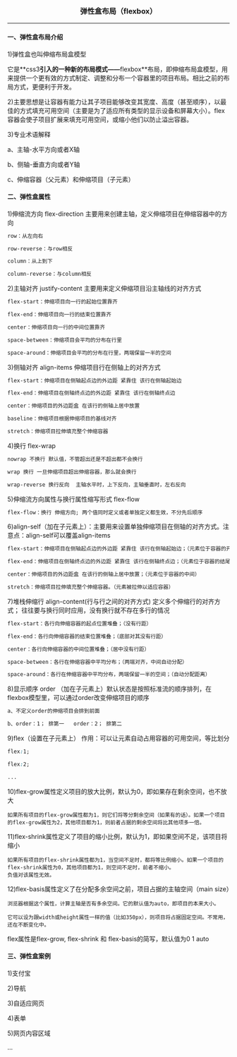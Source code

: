 <h3 align="center">弹性盒布局（flexbox）</h3>

---

#### 一、弹性盒布局介绍

1)弹性盒也叫伸缩布局盒模型  

它是**<span>css3</span>**引入的一种新的布局模式——**<span>flexbox</span>**布局，即伸缩布局盒模型，用来提供一个更有效的方式制定、调整和分布一个容器里的项目布局。相比之前的布局方式，更便利于开发。

2)主要思想是让容器有能力让其子项目能够改变其宽度、高度（甚至顺序），以最佳的方式填充可用空间（主要是为了适应所有类型的显示设备和屏幕大小）。flex容器会使子项目扩展来填充可用空间，或缩小他们以防止溢出容器。

3)专业术语解释

a、主轴-水平方向或者X轴

b、侧轴-垂直方向或者Y轴

c、伸缩容器（父元素）和伸缩项目（子元素）



#### 二、弹性盒属性	

1)伸缩流方向 flex-direction 主要用来创建主轴，定义伸缩项目在伸缩容器中的方向

```css
row：从左向右

row-reverse：与row相反

column：从上到下

column-reverse：与column相反
```



2)主轴对齐 justify-content 主要用来定义伸缩项目沿主轴线的对齐方式

```css
flex-start：伸缩项目向一行的起始位置靠齐

flex-end：伸缩项目向一行的结束位置靠齐

center：伸缩项目向一行的中间位置靠齐

space-between：伸缩项目会平均的分布在行里

space-around：伸缩项目会平均的分布在行里，两端保留一半的空间
```



3)侧轴对齐 align-items 伸缩项目行在侧轴上的对齐方式

```css
flex-start：伸缩项目在侧轴起点边的外边距 紧靠住 该行在侧轴起始边

flex-end：伸缩项目在侧轴终点边的外边距 紧靠住 该行在侧轴终点边

center：伸缩项目的外边距盒 在该行的侧轴上居中放置

baseline：伸缩项目根据伸缩项目的基线对齐

stretch：伸缩项目拉伸填充整个伸缩容器
```



4)换行 flex-wrap

```css
nowrap 不换行 默认值，不管超出还是不超出都不会换行

wrap 换行 一旦伸缩项目超出伸缩容器，那么就会换行

wrap-reverse 换行反向  主轴水平时，上下反向，主轴垂直时，左右反向
```



5)伸缩流方向属性与换行属性缩写形式 flex-flow 

```css
flex-flow：换行 伸缩方向; 两个值同时定义或者单独定义都生效，不分先后顺序
```



6)align-self（加在子元素上）：主要用来设置单独伸缩项目在侧轴的对齐方式。注意点：align-self可以覆盖align-items

```css
flex-start：伸缩项目在侧轴起点边的外边距 紧靠住 该行在侧轴起始边；（元素位于容器的开头）

flex-end：伸缩项目在侧轴终点边的外边距 紧靠住 该行在侧轴终点边；（元素位于容器的结尾）

center：伸缩项目的外边距盒 在该行的侧轴上居中放置；（元素位于容器的中间）

stretch：伸缩项目拉伸填充整个伸缩容器。（元素被拉伸以适应容器）
```



7)堆栈伸缩行 align-content(行与行之间的对齐方式) 定义多个伸缩行的对齐方式；  往往要与换行同时应用，没有换行就不存在多行的情况

```css
flex-start：各行向伸缩容器的起点位置堆叠；（没有行距）

flex-end：各行向伸缩容器的结束位置堆叠；（底部对其没有行距）

center：各行向伸缩容器的中间位置堆叠；（居中没有行距）

space-between：各行在伸缩容器中平均分布；（两端对齐，中间自动分配）

space-around：各行在伸缩容器中平均分布，两端保留一半的空间；（自动分配距离）
```



8)显示顺序 order （加在子元素上）默认状态是按照标准流的顺序排列，在<span>flexbox</span>模型里，可以通过order改变伸缩项目的顺序

```css
a、不定义order的伸缩项目会排到前面

b、order：1； 排第一   order：2； 排第二
```



9)flex（设置在子元素上） 作用：可以让元素自动占用容器的可用空间，等比划分

```css
flex:1;

flex:2;

...
```



10)flex-grow属性定义项目的放大比例，默认为0，即如果存在剩余空间，也不放大

```
如果所有项目的flex-grow属性都为1，则它们将等分剩余空间（如果有的话）。如果一个项目的flex-grow属性为2，其他项目都为1，则前者占据的剩余空间将比其他项多一倍。
```



11)flex-shrink属性定义了项目的缩小比例，默认为1，即如果空间不足，该项目将缩小

```
如果所有项目的flex-shrink属性都为1，当空间不足时，都将等比例缩小。如果一个项目的flex-shrink属性为0，其他项目都为1，则空间不足时，前者不缩小。
负值对该属性无效。
```



12)flex-basis属性定义了在分配多余空间之前，项目占据的主轴空间（main size）

```
浏览器根据这个属性，计算主轴是否有多余空间。它的默认值为auto，即项目的本来大小。

它可以设为跟width或height属性一样的值（比如350px），则项目将占据固定空间。不常用，还在不断变化中。
```

flex属性是flex-grow, flex-shrink 和 flex-basis的简写，默认值为0 1 auto

#### 三、弹性盒案例

1)支付宝

2)导航

3)自适应网页

4)表单

5)网页内容区域

...